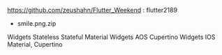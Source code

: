 
https://github.com/zeushahn/Flutter_Weekend
: flutter2189
- smile.png.zip


Widgets
Stateless
Stateful
Material Widgets
AOS
Cupertino Widgets
IOS
Material, Cupertino
